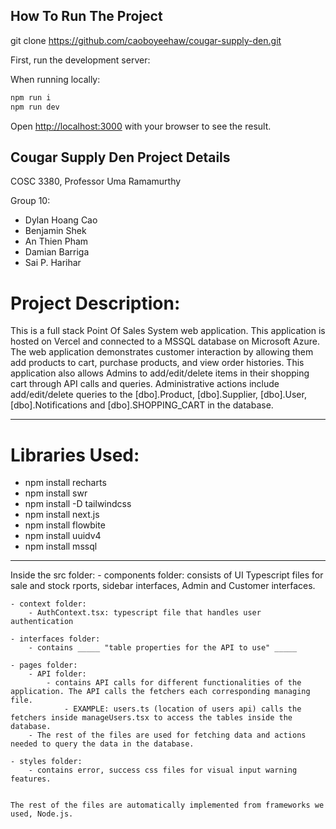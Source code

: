 ## How To Run The Project

git clone https://github.com/caoboyeehaw/cougar-supply-den.git

First, run the development server:

When running locally:
```bash
npm run i
npm run dev
```

Open [http://localhost:3000](http://localhost:3000) with your browser to see the result.


## Cougar Supply Den Project Details
COSC 3380, Professor Uma Ramamurthy

Group 10:
- Dylan Hoang Cao
- Benjamin Shek
- An Thien Pham
- Damian Barriga
- Sai P. Harihar

# Project Description:
This is a full stack Point Of Sales System web application. This application is 
hosted on Vercel and connected to a MSSQL database on Microsoft Azure. The web 
application demonstrates customer interaction by allowing them add products to cart, 
purchase products, and view order histories. This application also allows Admins to 
add/edit/delete items in their shopping cart through API calls and queries. 
Administrative actions  include add/edit/delete queries to the [dbo].Product, 
[dbo].Supplier, [dbo].User, [dbo].Notifications  and [dbo].SHOPPING_CART in the
database.

----------------------------------------------------------------------------------

# Libraries Used:
- npm install recharts
- npm install swr
- npm install -D tailwindcss
- npm install next.js
- npm install flowbite
- npm install uuidv4
- npm install mssql

----------------------------------------------------------------------------------

Inside the src folder:
    - components folder: consists of UI Typescript files for sale and stock rports,
        sidebar interfaces, Admin and Customer interfaces.

    - context folder:
        - AuthContext.tsx: typescript file that handles user authentication

    - interfaces folder:
        - contains _____ "table properties for the API to use" _____

    - pages folder:
        - API folder: 
            - contains API calls for different functionalities of the application. The API calls the fetchers each corresponding managing file.
                - EXAMPLE: users.ts (location of users api) calls the fetchers inside manageUsers.tsx to access the tables inside the database.
        - The rest of the files are used for fetching data and actions needed to query the data in the database.

    - styles folder:
        - contains error, success css files for visual input warning features.


    The rest of the files are automatically implemented from frameworks we used, Node.js.
